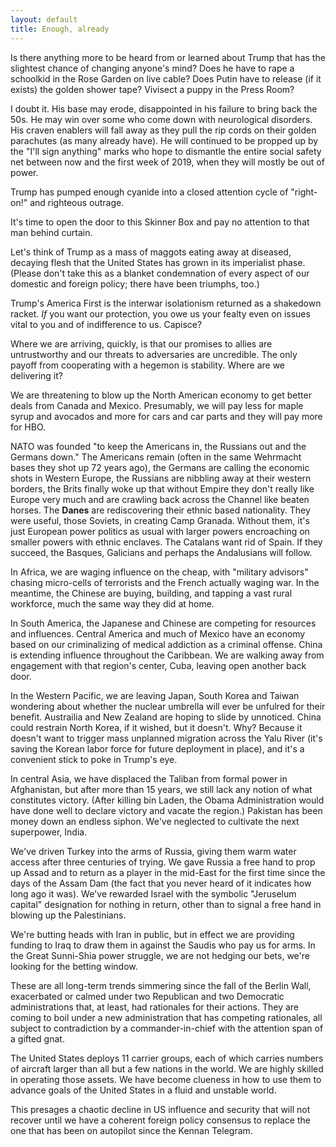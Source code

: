 ```yaml
---
layout: default
title: Enough, already
---
```


Is there anything more to be heard from or learned about Trump that has the slightest chance of changing anyone's mind? Does he have to rape a schoolkid in the Rose Garden on live cable? Does Putin have to release (if it exists) the golden shower tape? Vivisect a puppy in the Press Room?

I doubt it. His base may erode, disappointed in his failure to bring back the 50s. He may win over some who come down with neurological disorders. His craven enablers will fall away as they pull the rip cords on their golden parachutes (as many already have). He will continued to be propped up by the "I'll sign anything" marks who hope to dismantle the entire social safety net between now and the first week of 2019, when they will mostly be out of power.

Trump has pumped enough cyanide into a closed attention cycle of "right-on!" and righteous outrage.

It's time to open the door to this Skinner Box and pay no attention to that man behind curtain.

Let's think of Trump as a mass of maggots eating away at diseased, decaying flesh that the United States has grown in its imperialist phase. (Please don't take this as a blanket condemnation of every aspect of our domestic and foreign policy; there have been triumphs, too.)

Trump's America First is the interwar isolationism returned as a shakedown racket. *If* you want our protection, you owe us your fealty even on issues vital to you and of indifference to us. Capisce?

Where we are arriving, quickly, is that our promises to allies are untrustworthy and our threats to adversaries are uncredible. The only payoff from cooperating with a hegemon is stability. Where are we delivering it?

We are threatening to blow up the North American economy to get better deals from Canada and Mexico. Presumably, we will pay less for maple syrup and avocados and more for cars and car parts and they will pay more for HBO.

NATO was founded "to keep the Americans in, the Russians out and the Germans down." The Americans remain (often in the same Wehrmacht bases they shot up 72 years ago), the Germans are calling the economic shots in Western Europe, the Russians are nibbling away at their western borders, the Brits finally woke up that without Empire they don't really like Europe very much and are crawling back across the Channel like beaten horses. The **Danes** are rediscovering their ethnic based nationality. They were useful, those Soviets, in creating Camp Granada. Without them, it's just European power politics as usual with larger powers encroaching on smaller powers with ethnic enclaves. The Catalans want rid of Spain. If they succeed, the Basques, Galicians and perhaps the Andalusians will follow.

In Africa, we are waging influence on the cheap, with "military advisors" chasing micro-cells of terrorists and the French actually waging war. In the meantime, the Chinese are buying, building, and tapping a vast rural workforce, much the same way they did at home.

In South America, the Japanese and Chinese are competing for resources and influences. Central America and much of Mexico have an economy based on our criminalizing of medical addiction as a criminal offense. China is extending influence throughout the Caribbean. We are walking away from engagement with that region's center, Cuba, leaving open another back door.

In the Western Pacific, we are leaving Japan, South Korea and Taiwan wondering about whether the nuclear umbrella will ever be unfulred for their benefit. Austrailia and New Zealand are hoping to slide by unnoticed. China could restrain North Korea, if it wished, but it doesn't. Why?  Because it doesn't want to trigger mass unplanned migration across the Yalu River (it's saving the Korean labor force for future deployment in place), and it's a convenient stick to poke in Trump's eye.

In central Asia, we have displaced the Taliban from formal power in Afghanistan, but after more than 15 years, we still lack any notion of what constitutes victory. (After killing bin Laden, the Obama Administration would have done well to declare victory and vacate the region.) Pakistan has been money down an endless siphon. We've neglected to cultivate the next superpower, India.

We've driven Turkey into the arms of Russia, giving them warm water access after three centuries of trying. We gave Russia a free hand to prop up Assad and to return as a player in the mid-East for the first time since the days of the Assam Dam (the fact that you never heard of it indicates how long ago it was). We've rewarded Israel with the symbolic "Jeruselum capital" designation for nothing in return, other than to signal a free hand in blowing up the Palestinians. 

We're butting heads with Iran in public, but in effect we are providing funding to Iraq to draw them in against the Saudis who pay us for arms. In the Great Sunni-Shia power struggle, we are not hedging our bets, we're looking for the betting window.

These are all long-term trends simmering since the fall of the Berlin Wall, exacerbated or calmed under two Republican and two Democratic administrations that, at least, had rationales for their actions. They are coming to boil under a new administration that has competing rationales, all subject to contradiction by a commander-in-chief with the attention span of a gifted gnat.

The United States deploys 11 carrier groups, each of which carries numbers of aircraft larger than all but a few nations in the world. We are highly skilled in operating those assets. We have become clueness in how to use them to advance goals of the United States in a fluid and unstable world. 

This presages a chaotic decline in US influence and security that will not recover until we have a coherent foreign policy consensus to replace the one that has been on autopilot since the Kennan Telegram.
